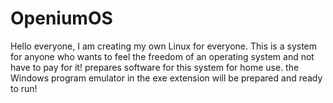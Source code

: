 # OpeniumOS

Hello everyone, I am creating my own Linux for everyone. This is a system for anyone who wants to feel the freedom of an operating system and not have to pay for it! prepares software for this system for home use. the Windows program emulator in the exe extension will be prepared and ready to run!
